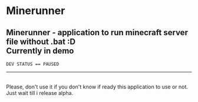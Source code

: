 # Minerunner
Minerunner - application to run minecraft server file without .bat :D  
Currently in demo 
<br>
-----
```
DEV STATUS == PAUSED 
```
-----  
<br>
Please, don't use it if you don't know if ready this application to use or not.  
Just wait till i release alpha.

